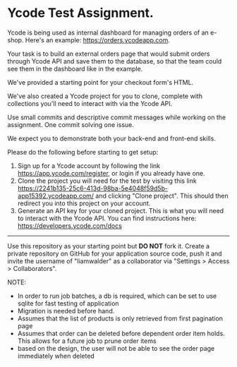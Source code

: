 # Ycode Test Assignment.

Ycode is being used as internal dashboard for managing orders of an e-shop. Here's an example:
https://orders.ycodeapp.com.

Your task is to build an external orders page that would submit orders through Ycode API and save them to the database, so that the team could see them in the dashboard like in the example.

We've provided a starting point for your checkout form's HTML.

We've also created a Ycode project for you to clone, complete with collections you'll need to interact with via the Ycode API.

Use small commits and descriptive commit messages while working on the assignment. One commit solving one issue.

We expect you to demonstrate both your back-end and front-end skills.

Please do the following before starting to get setup:

1. Sign up for a Ycode account by following the link https://app.ycode.com/register, or login if you already have one.
2. Clone the project you will need for the test by visiting this link https://2241b135-25c6-413d-98ba-5e4048f59d5b-app15392.ycodeapp.com/ and clicking "Clone project". This should then redirect you into this project on your account.
3. Generate an API key for your cloned project. This is what you will need to interact with the Ycode API. You can find instructions here: https://developers.ycode.com/docs


---

Use this repository as your starting point but **DO NOT** fork it. Create a private repository on GitHub for your application source code, push it and invite the username of "liamwalder" as a collaborator via "Settings > Access > Collaborators".


NOTE:
- In order to run job batches, a db is required, which can be set to use sqlite for fast testing of application
- Migration is needed before hand.
- Assumes that the list of products is only retrieved from first pagination page
- Assumes that order can be deleted before dependent order item holds. This allows for a future job to prune order items
- based on the design, the user will not be able to see the order page immediately when deleted
